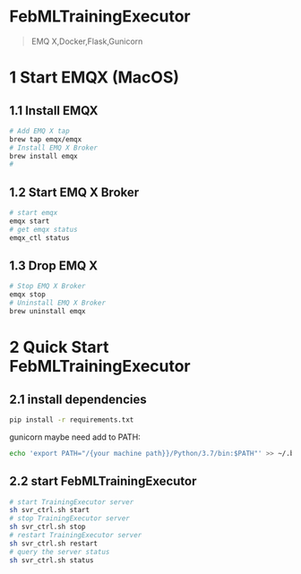 # FebMLTrainingExecutor
> EMQ X,Docker,Flask,Gunicorn

# 1 Start EMQX (MacOS)
## 1.1 Install EMQX
```bash
# Add EMQ X tap
brew tap emqx/emqx
# Install EMQ X Broker
brew install emqx
# 
```
## 1.2 Start EMQ X Broker
```bash
# start emqx
emqx start
# get emqx status
emqx_ctl status
```
## 1.3 Drop EMQ X
```bash
# Stop EMQ X Broker
emqx stop
# Uninstall EMQ X Broker
brew uninstall emqx
```
# 2 Quick Start FebMLTrainingExecutor
## 2.1 install dependencies
```bash
pip install -r requirements.txt
```
gunicorn maybe need add to PATH:
```bash
echo 'export PATH="/{your machine path}}/Python/3.7/bin:$PATH"' >> ~/.bash_profile
```
## 2.2 start FebMLTrainingExecutor
```bash
# start TrainingExecutor server
sh svr_ctrl.sh start
# stop TrainingExecutor server
sh svr_ctrl.sh stop
# restart TrainingExecutor server
sh svr_ctrl.sh restart
# query the server status
sh svr_ctrl.sh status
```